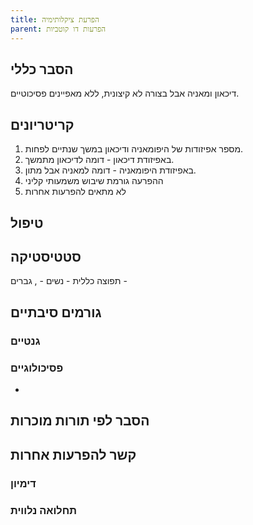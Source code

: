 ```yaml
---
title: הפרעת ציקלותימיה
parent: הפרעות דו קוטביות
---
```


## הסבר כללי 
דיכאון ומאניה אבל בצורה לא קיצונית, ללא מאפיינים פסיכוטיים.
## קריטריונים
1. מספר אפיזודות של היפומאניה ודיכאון במשך שנתיים לפחות.
2. באפיזודת דיכאון - דומה לדיכאון מתמשך.
3. באפיזודת היפומאניה - דומה למאניה אבל מתון.
4. ההפרעה גורמת שיבוש משמעותי קליני
5. לא מתאים להפרעות אחרות
## טיפול

## סטטיסטיקה
תפוצה כללית - 
נשים - , גברים - 
## גורמים סיבתיים
### גנטיים
### פסיכולוגיים
* 
## הסבר לפי תורות מוכרות


## קשר להפרעות אחרות

### דימיון
### תחלואה נלווית
